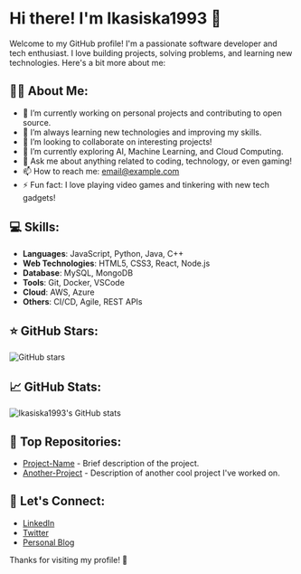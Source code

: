 # Hi there! I'm Ikasiska1993 👋

Welcome to my GitHub profile! I'm a passionate software developer and tech enthusiast. I love building projects, solving problems, and learning new technologies. Here's a bit more about me:

## 👨‍💻 About Me:
- 🔭 I’m currently working on personal projects and contributing to open source.
- 🌱 I’m always learning new technologies and improving my skills.
- 👯 I’m looking to collaborate on interesting projects!
- 🤔 I’m currently exploring AI, Machine Learning, and Cloud Computing.
- 💬 Ask me about anything related to coding, technology, or even gaming!
- 📫 How to reach me: [email@example.com](mailto:email@example.com)
- ⚡ Fun fact: I love playing video games and tinkering with new tech gadgets!

## 💻 Skills:
- **Languages**: JavaScript, Python, Java, C++
- **Web Technologies**: HTML5, CSS3, React, Node.js
- **Database**: MySQL, MongoDB
- **Tools**: Git, Docker, VSCode
- **Cloud**: AWS, Azure
- **Others**: CI/CD, Agile, REST APIs

## ⭐ GitHub Stars:

![GitHub stars](https://img.shields.io/github/stars/ikasiska1993?style=social)

## 📈 GitHub Stats:

![Ikasiska1993's GitHub stats](https://github-readme-stats.vercel.app/api?username=ikasiska1993&show_icons=true&hide_title=true&count_private=true&theme=radical)

## 🔧 Top Repositories:

- [Project-Name](https://github.com/ikasiska1993/Project-Name) - Brief description of the project.
- [Another-Project](https://github.com/ikasiska1993/Another-Project) - Description of another cool project I've worked on.

## 🤝 Let's Connect:

- [LinkedIn](https://www.linkedin.com/in/ikasiska1993)
- [Twitter](https://twitter.com/ikasiska1993)
- [Personal Blog](https://www.ikasiska1993.com)

Thanks for visiting my profile! 🌟
